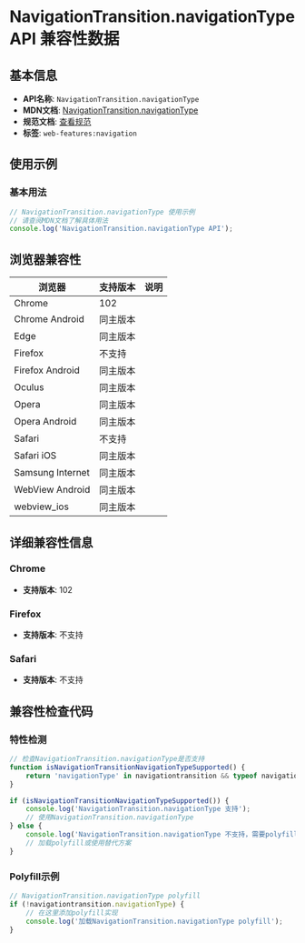 # NavigationTransition.navigationType API 兼容性数据

## 基本信息

- **API名称**: `NavigationTransition.navigationType`
- **MDN文档**: [NavigationTransition.navigationType](https://developer.mozilla.org/docs/Web/API/NavigationTransition/navigationType)
- **规范文档**: [查看规范](https://html.spec.whatwg.org/multipage/nav-history-apis.html#dom-navigationtransition-navigationtype-dev)
- **标签**: `web-features:navigation`

## 使用示例

### 基本用法

```javascript
// NavigationTransition.navigationType 使用示例
// 请查阅MDN文档了解具体用法
console.log('NavigationTransition.navigationType API');
```

## 浏览器兼容性

| 浏览器 | 支持版本 | 说明 |
|--------|----------|------|
| Chrome | 102 |  |
| Chrome Android | 同主版本 |  |
| Edge | 同主版本 |  |
| Firefox | 不支持 |  |
| Firefox Android | 同主版本 |  |
| Oculus | 同主版本 |  |
| Opera | 同主版本 |  |
| Opera Android | 同主版本 |  |
| Safari | 不支持 |  |
| Safari iOS | 同主版本 |  |
| Samsung Internet | 同主版本 |  |
| WebView Android | 同主版本 |  |
| webview_ios | 同主版本 |  |

## 详细兼容性信息

### Chrome

- **支持版本**: 102

### Firefox

- **支持版本**: 不支持

### Safari

- **支持版本**: 不支持

## 兼容性检查代码

### 特性检测

```javascript
// 检查NavigationTransition.navigationType是否支持
function isNavigationTransitionNavigationTypeSupported() {
    return 'navigationType' in navigationtransition && typeof navigationtransition.navigationType === 'function';
}

if (isNavigationTransitionNavigationTypeSupported()) {
    console.log('NavigationTransition.navigationType 支持');
    // 使用NavigationTransition.navigationType
} else {
    console.log('NavigationTransition.navigationType 不支持，需要polyfill');
    // 加载polyfill或使用替代方案
}
```

### Polyfill示例

```javascript
// NavigationTransition.navigationType polyfill
if (!navigationtransition.navigationType) {
    // 在这里添加polyfill实现
    console.log('加载NavigationTransition.navigationType polyfill');
}
```

